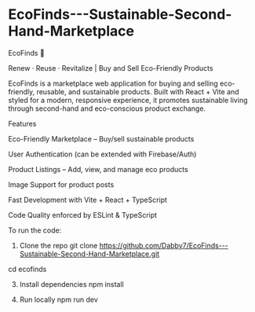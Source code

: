 # EcoFinds---Sustainable-Second-Hand-Marketplace
EcoFinds 🌱

Renew · Reuse · Revitalize | Buy and Sell Eco-Friendly Products

EcoFinds is a marketplace web application for buying and selling eco-friendly, reusable, and sustainable products. Built with React + Vite and styled for a modern, responsive experience, it promotes sustainable living through second-hand and eco-conscious product exchange.

Features

Eco-Friendly Marketplace – Buy/sell sustainable products

User Authentication (can be extended with Firebase/Auth)

Product Listings – Add, view, and manage eco products

Image Support for product posts

Fast Development with Vite + React + TypeScript

Code Quality enforced by ESLint & TypeScript

To run the code:

1. Clone the repo
git clone https://github.com/Dabby7/EcoFinds---Sustainable-Second-Hand-Marketplace.git

cd ecofinds

3. Install dependencies
npm install

4. Run locally
npm run dev
